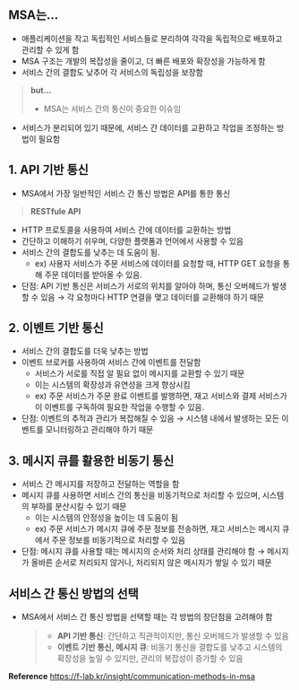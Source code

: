 <h2 id="msa는">MSA는...</h2>
<ul>
<li>애플리케이션을 작고 독립적인 서비스들로 분리하여 각각을 독립적으로 배포하고 관리할 수 있게 함</li>
<li>MSA 구조는 개발의 복잡성을 줄이고, 더 빠른 배포와 확장성을 가능하게 함</li>
<li>서비스 간의 결합도 낮추어 각 서비스의 독립성을 보장함</li>
</ul>
<blockquote>
<p><strong>but...</strong></p>
<ul>
<li>MSA는 서비스 간의 통신이 중요한 이슈임</li>
</ul>
</blockquote>
<ul>
<li>서비스가 분리되어 있기 때문에, 서비스 간 데이터를 교환하고 작업을 조정하는 방법이 필요함</li>
</ul>


<h2 id="1-api-기반-통신">1. API 기반 통신</h2>
<ul>
<li>MSA에서 가장 일반적인 서비스 간 통신 방법은 API를 통한 통신</li>
</ul>
<blockquote>
<p><strong>RESTfule API</strong></p>
</blockquote>
<ul>
<li>HTTP 프로토콜을 사용하여 서비스 간에 데이터를 교환하는 방법</li>
<li>간단하고 이해하기 쉬우며, 다양한 플랫폼과 언어에서 사용할 수 있음</li>
<li>서비스 간의 결합도를 낮추는 데 도움이 됨.<ul>
<li>ex) 사용자 서비스가 주문 서비스에 데이터를 요청할 때, HTTP GET 요청을 통해 주문 데이터를 받아올 수 있음.</li>
</ul>
</li>
<li>단점: API 기반 통신은 서비스가 서로의 위치를 알아야 하며, 통신 오버헤드가 발생할 수 있음 
→ 각 요청마다 HTTP 연결을 맺고 데이터를 교환해야 하기 때문</li>
</ul>


<h2 id="2-이벤트-기반-통신">2. 이벤트 기반 통신</h2>
<ul>
<li>서비스 간의 결합도를 더욱 낮추는 방법</li>
<li>이벤트 브로커를 사용하여 서비스 간에 이벤트를 전달함<ul>
<li>서비스가 서로를 직접 알 필요 없이 메시지를 교환할 수 있기 때문</li>
<li>이는 시스템의 확장성과 유연성을 크게 향상시킴</li>
<li>ex) 주문 서비스가 주문 완료 이벤트를 발행하면, 재고 서비스와 결제 서비스가 이 이벤트를 구독하여 필요한 작업을 수행할 수 있음.</li>
</ul>
</li>
<li>단점: 이벤트의 추적과 관리가 복잡해질 수 있음
→ 시스템 내에서 발생하는 모든 이벤트를 모니터링하고 관리해야 하기 때문</li>
</ul>


<h2 id="3-메시지-큐를-활용한-비동기-통신">3. 메시지 큐를 활용한 비동기 통신</h2>
<ul>
<li>서비스 간 메시지를 저장하고 전달하는 역할을 함</li>
<li>메시지 큐를 사용하면 서비스 간의 통신을 비동기적으로 처리할 수 있으며, 시스템의 부하를 분산시킬 수 있기 때문<ul>
<li>이는 시스템의 안정성을 높이는 데 도움이 됨</li>
<li>ex) 주문 서비스가 메시지 큐에 주문 정보를 전송하면, 재고 서비스는 메시지 큐에서 주문 정보를 비동기적으로 처리할 수 있음</li>
</ul>
</li>
<li>단점: 메시지 큐를 사용할 때는 메시지의 순서와 처리 상태를 관리해야 함
→ 메시지가 올바른 순서로 처리되지 않거나, 처리되지 않은 메시지가 쌓일 수 있기 때문</li>
</ul>


<h2 id="서비스-간-통신-방법의-선택">서비스 간 통신 방법의 선택</h2>
<ul>
<li>MSA에서 서비스 간 통신 방법을 선택할 때는 각 방법의 장단점을 고려해야 함<blockquote>
<ul>
<li><strong>API 기반 통신</strong>: 간단하고 직관적이지만, 통신 오버헤드가 발생할 수 있음</li>
<li><strong>이벤트 기반 통신, 메시지 큐</strong>: 비동기 통신을 결합도를 낮추고 시스템의 확장성을 높일 수 있지만, 관리의 복잡성이 증가할 수 있음</li>
</ul>
</blockquote>
</li>
</ul>
<p></p>
<p><strong>Reference</strong>
<a href="https://f-lab.kr/insight/communication-methods-in-msa">https://f-lab.kr/insight/communication-methods-in-msa</a></p>